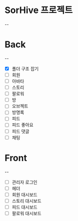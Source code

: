 # SorHive 프로젝트
--

# Back
--
- [x] 폴더 구조 잡기
- [ ] 회원
- [ ] 아바타
- [ ] 스토리
- [ ] 팔로워
- [ ] 방
- [ ] 오브젝트
- [ ] 방명록
- [ ] 피드
- [ ] 피드 좋아요
- [ ] 피드 댓글
- [ ] 채팅

# Front
--
- [ ] 관리자 로그인
- [ ] 헤더
- [ ] 회원 대시보드
- [ ] 스토리 대시보드
- [ ] 피드 대시보드
- [ ] 팔로워 대시보드
